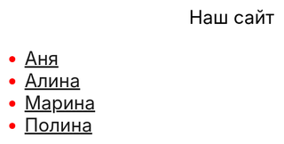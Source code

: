 <html>
 <head>
 <style>
body{background-color: #FFFFFF; color: black; font-size: 25pt} 
   ul{color: red;
   }
   
  </style>
 </head>
 <body>
  <p align="center">Наш сайт</p>
 <ul>
  <li><a href="https://github.com/MarinaSokolova111/ADEY-201-AAMM2/blob/main/Anna">Аня</a></li>
  <li><a href="https://github.com/MarinaSokolova111/ADEY-201-AAMM2/blob/main/Алинка">Алина</a></li>
  <li><a href="https://github.com/MarinaSokolova111/ADEY-201-AAMM2/blob/main/%D0%9C%D0%B0%D1%80%D0%B8%D0%BD%D0%B0 & https://github.com/MarinaSokolova111/ADEY-201-AAMM2/blob/main/4j.gif">Марина</a></li>
  <li><a href="https://github.com/MarinaSokolova111/ADEY-201-AAMM2/blob/main/polina">Полина</a></li>
</ul>
 </body>
</html>

